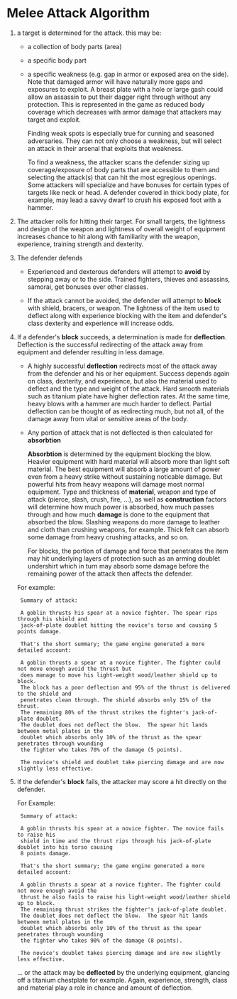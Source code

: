 # Melee Attack Algorithm

1. a target is determined for the attack. this may be:

   * a collection of body parts (area)
   
   * a specific body part
   
   * a specific weakness (e.g. gap in armor or exposed area on the side). Note that damaged armor will have
     naturally more gaps and exposures to exploit.  A breast plate with a hole or large gash could 
     allow an assassin to put their dagger right through without any protection. This is represented in the game
     as reduced body coverage which decreases with armor damage that attackers may target and exploit.
     
     Finding weak spots is especially true for cunning and seasoned adversaries. They can not only choose
     a weakness, but will select an attack in their arsenal that exploits that weakness.
     
     To find a weakness, the attacker scans the defender sizing up coverage/exposure of body
     parts that are accessible to them and selecting the attack(s) that can hit the most 
     egregious openings. Some attackers will specialize and have bonuses for certain types of 
     targets like neck or head. A defender covered in thick body plate, for example, may lead 
     a savvy dwarf to crush his exposed foot with a hammer.
     
2. The attacker rolls for hitting their target. For small targets, the lightness and design of the
   weapon and lightness of overall weight of equipment increases chance to hit along with 
   familiarity with the weapon, experience, training strength and dexterity.

3. The defender defends

   * Experienced and dexterous defenders will attempt to **avoid** by stepping away or to the side. 
     Trained fighters, thieves and assassins, samorai, get bonuses over other classes.
     
   * If the attack cannot be avoided, the defender will attempt to **block** with shield, 
     bracers, or weapon. The lightness of the 
     item used to deflect along with experience blocking with the item and defender's class
     dexterity and experience will increase odds.
   
4. If a defender's **block** succeeds, a determination is made for **deflection**. Deflection is the 
   successful redirecting of the attack away from equipment and defender resulting in
   less damage.
   
    * A highly successful **deflection** redirects most of the attack away from the defender and 
      his or her equipment. Success depends again on class, dexterity, and experience, but also
      the material used to deflect and the type and weight of the attack. Hard smooth materials 
      such as titanium plate have 
      higher deflection rates. At the same time, heavy blows with a hammer are much harder to deflect.
      Partial deflection can be thought of as redirecting much, but not all, of the damage away from vital
      or sensitive areas of the body.

    * Any portion of attack that is not deflected is then calculated for **absorbtion**
    
      **Absorbtion** is determined by the equipment blocking the blow. Heavier equipment with
      hard material will absorb more than light soft material. The best equipment will absorb
      a large amount of power even from a heavy strike without sustaining noticable damage. But powerful
      hits from heavy weapons will damage most normal equipment. Type and thickness of **material**,
      weapon and type of attack (pierce, slash, crush, fire, ...), as well as **construction**
      factors will determine how much power 
      is absorbed, 
      how much passes through and how much **damage** is done to the equipment that absorbed the
      blow. Slashing weapons do more damage to leather and cloth than crushing weapons, for example.
      Thick felt can absorb some damage from heavy crushing attacks, and so on.
      
      For blocks, the portion of damage and force that penetrates the item may hit underlying layers of 
      protection such as an arming doublet undershirt which in turn may absorb some damage before 
      the remaining power of the attack then affects the defender.
      
    For example:
    
        Summary of attack:
        
        A goblin thrusts his spear at a novice fighter. The spear rips through his shield and
        jack-of-plate doublet hitting the novice's torso and causing 5 points damage.
        
        That's the short summary; the game engine generated a more detailed account:
    
        A goblin thrusts a spear at a novice fighter. The fighter could not move enough avoid the thrust but
        does manage to move his light-weight wood/leather shield up to block. 
        The block has a poor deflection and 95% of the thrust is delivered to the shield and 
        penetrates clean through. The shield absorbs only 15% of the thrust.
        The remaining 80% of the thrust strikes the fighter's jack-of-plate doublet. 
        The doublet does not deflect the blow.  The spear hit lands between metal plates in the 
        doublet which absorbs only 10% of the thrust as the spear penetrates through wounding
        the fighter who takes 70% of the damage (5 points).
        
        The novice's shield and doublet take piercing damage and are now slightly less effective.
       
5. If the defender's **block** fails, the attacker may score a hit directly on the defender.

    For Example:
    
        Summary of attack:
        
        A goblin thrusts his spear at a novice fighter. The novice fails to raise his
        shield in time and the thrust rips through his jack-of-plate doublet into his torso causing
        8 points damage.
        
        That's the short summary; the game engine generated a more detailed account:
    
        A goblin thrusts a spear at a novice fighter. The fighter could not move enough avoid the 
        thrust he also fails to raise his light-weight wood/leather shield up to block. 
        The remaining thrust strikes the fighter's jack-of-plate doublet. 
        The doublet does not deflect the blow.  The spear hit lands between metal plates in the 
        doublet which absorbs only 10% of the thrust as the spear penetrates through wounding
        the fighter who takes 90% of the damage (8 points).
        
        The novice's doublet takes piercing damage and are now slightly less effective.
    
    ... or the attack may be **deflected** by the underlying equipment, glancing off a titanium chestplate
    for example. Again, experience, strength, class and material play a role in chance and 
    amount of deflection.